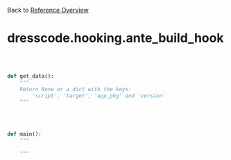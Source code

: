 
Back to [Reference Overview](https://github.com/pyrustic/dresscode/blob/master/docs/reference/README.md)

# dresscode.hooking.ante\_build\_hook



<br>


```python

def get_data():
    """
    Return None or a dict with the keys:
        'script', 'target', 'app_pkg' and 'version'
    """

```

<br>

```python

def main():
    """
    
    """

```

